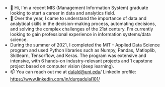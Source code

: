 - 👋 Hi, I'm a recent MIS (Management Information System) graduate looking to start a career in data and analytics field. 
- 🌱 Over the year, I came to understand the importance of data and analytical skills in the decision-making process, automating decisions, and solving the complex challenges of the 21st century. I'm currently looking to gain professional experience in information systems/data science. 
- During the summer of 2021, I completed the MIT - Applied Data Science program and used Python libraries such as Numpy, Pandas, Matloplib, Skitlearn, Tensorflow, and Keras. The program was extensive and intensive, with 6 hands-on industry-relevant projects and 1 capstone project based on computer vision (deep learning). 
- 📫 You can reach out me at dulald@uni.edu/ Linkedin profile: https://www.linkedin.com/in/durgadulal101/

<!---
dulaltech101/dulaltech101 is a ✨ special ✨ repository because its `README.md` (this file) appears on your GitHub profile.
You can click the Preview link to take a look at your changes.
--->
